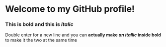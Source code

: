 # Welcome to my GitHub profile!

### This is **bold** and this is *italic*

Double enter for a new line and you can __actually make _an itallic_ inside bold__ to make it the two at the same time
